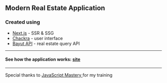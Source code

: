 ## Modern Real Estate Application

### Created using

- [Next.js](https://nextjs.org/) - SSR & SSG
- [Chackra](https://chakra-ui.com/) - user interface
- [Bayut API](https://rapidapi.com/apidojo/api/bayut) - real estate query API

---

#### See how the application works: [site](https://next-realestate-nine.vercel.app/)

---

Special thanks to [JavaScript Mastery ](https://www.youtube.com/channel/UCmXmlB4-HJytD7wek0Uo97A)for my training
